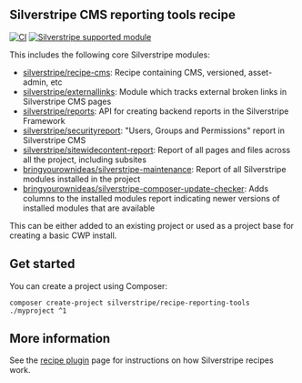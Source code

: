 ## Silverstripe CMS reporting tools recipe

[![CI](https://github.com/silverstripe/recipe-reporting-tools/actions/workflows/ci.yml/badge.svg)](https://github.com/silverstripe/recipe-reporting-tools/actions/workflows/ci.yml)
[![Silverstripe supported module](https://img.shields.io/badge/silverstripe-supported-0071C4.svg)](https://www.silverstripe.org/software/addons/silverstripe-commercially-supported-module-list/)

This includes the following core Silverstripe modules:

 * [silverstripe/recipe-cms](https://github.com/silverstripe/recipe-cms): Recipe containing CMS, versioned, asset-admin, etc
 * [silverstripe/externallinks](https://github.com/silverstripe/silverstripe-externallinks): Module which tracks
   external broken links in Silverstripe CMS pages
 * [silverstripe/reports](https://github.com/silverstripe/silverstripe-reports): API for creating backend reports in
   the Silverstripe Framework
 * [silverstripe/securityreport](https://github.com/silverstripe/silverstripe-securityreport): "Users, Groups and
   Permissions" report in Silverstripe CMS
 * [silverstripe/sitewidecontent-report](https://github.com/silverstripe/silverstripe-sitewidecontent-report): Report
   of all pages and files across all the project, including subsites
 * [bringyourownideas/silverstripe-maintenance](https://github.com/bringyourownideas/silverstripe-maintenance): Report
   of all Silverstripe modules installed in the project
 * [bringyourownideas/silverstripe-composer-update-checker](https://github.com/bringyourownideas/silverstripe-composer-update-checker): 
    Adds columns to the installed modules report indicating newer versions of installed modules that are available
   
    
This can be either added to an existing project or used as a project base for creating a basic CWP install.

## Get started

You can create a project using Composer:

```
composer create-project silverstripe/recipe-reporting-tools ./myproject ^1
```

## More information

See the [recipe plugin](https://github.com/silverstripe/recipe-plugin) page for instructions on how
Silverstripe recipes work.
